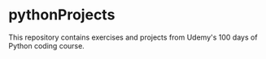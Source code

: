 # pythonProjects
This repository contains exercises and projects from Udemy's 100 days of Python coding course.
